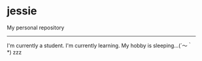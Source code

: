 # jessie
My personal repository
________________________________________________
I'm currently a student.
I'm currently learning.
My hobby is sleeping...(´〜｀*) zzz
